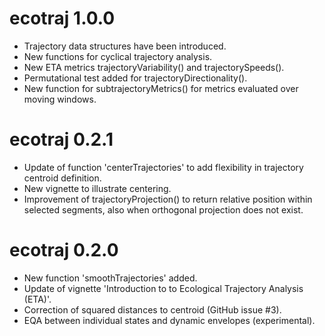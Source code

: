 # ecotraj 1.0.0
* Trajectory data structures have been introduced.
* New functions for cyclical trajectory analysis.
* New ETA metrics trajectoryVariability() and trajectorySpeeds().
* Permutational test added for trajectoryDirectionality().
* New function for subtrajectoryMetrics() for metrics evaluated over moving windows.

# ecotraj 0.2.1
* Update of function 'centerTrajectories' to add flexibility in trajectory centroid definition.
* New vignette to illustrate centering.
* Improvement of trajectoryProjection() to return relative position within selected segments, also when orthogonal projection does not exist.

# ecotraj 0.2.0
* New function 'smoothTrajectories' added.
* Update of vignette 'Introduction to to Ecological Trajectory Analysis (ETA)'.
* Correction of squared distances to centroid (GitHub issue #3).
* EQA between individual states and dynamic envelopes (experimental).
